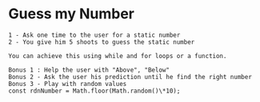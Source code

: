 # Guess my Number

    1 - Ask one time to the user for a static number
    2 - You give him 5 shoots to guess the static number

    You can achieve this using while and for loops or a function.

    Bonus 1 : Help the user with "Above", "Below"
    Bonus 2 - Ask the user his prediction until he find the right number
    Bonus 3 - Play with random values
    const rdnNumber = Math.floor(Math.random()\*10);
